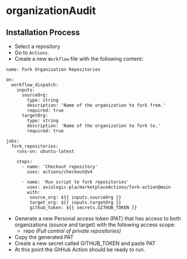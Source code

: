 # organizationAudit

## Installation Process

- Select a repository
- Go to `Actions`.
- Create a new `Workflow` file with the following content:
```
name: Fork Organization Repositories

on:
  workflow_dispatch:
    inputs:
      sourceOrg:
        type: string
        description: 'Name of the organization to fork from.'
        required: true
      targetOrg:
        type: string
        description: 'Name of the organization to fork to.'
        required: true

jobs:
  fork_repositories:
    runs-on: ubuntu-latest

    steps:
      - name: 'Checkout repository'
        uses: actions/checkout@v4

      - name: 'Run script to fork repositories'
        uses: axiologic-pla/marketplaceActions/fork-action@main
        with:
         source_org: ${{ inputs.sourceOrg }}
         target_org: ${{ inputs.targetOrg }}
         github_token: ${{ secrets.GITHUB_TOKEN }}

  ```
- Generate a new Personal access token (PAT) that has access to both organizations (source and target) with the following access scope:
    - repo _(Full control of private repositories)_
- Copy the generated PAT
- Create a new secret called GITHUB_TOKEN and paste PAT
- At this point the GitHub Action should be ready to run.
